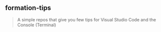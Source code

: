 ## formation-tips
> A simple repos that give you few tips for Visual Studio Code and the Console (Terminal)
